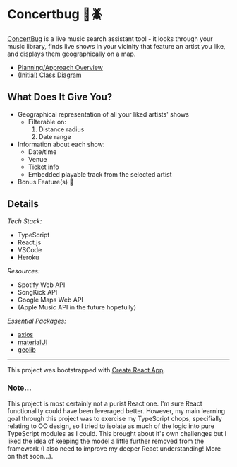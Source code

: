 # Concertbug :microphone::beetle:

[ConcertBug](https://concertbug.herokuapp.com) is a live music search assistant tool - it looks through your music library, finds live shows in your vicinity that feature an artist you like, and displays them geographically on a map.

- [Planning/Approach Overview](https://docs.google.com/document/d/1LQvc6JSZblEMstAgsUkg_fFnjt5LMhc5YHWmB8zfad0/edit?usp=sharing)
- [(Initial) Class Diagram](https://github.com/tzarick/concertbug/blob/master/design/concertbug-v2-class-diagram1.jpg)

## What Does It Give You?

- Geographical representation of all your liked artists' shows
  - Filterable on:
    1. Distance radius
    2. Date range
- Information about each show:
  - Date/time
  - Venue
  - Ticket info
  - Embedded playable track from the selected artist
- Bonus Feature(s) :cowboy_hat_face:

## Details

_Tech Stack:_

- TypeScript
- React.js
- VSCode
- Heroku

_Resources:_

- Spotify Web API
- SongKick API
- Google Maps Web API
- (Apple Music API in the future hopefully)

_Essential Packages:_

- [axios](https://github.com/axios/axios)
- [materialUI](https://material-ui.com/)
- [geolib](https://github.com/manuelbieh/geolib)

---

This project was bootstrapped with [Create React App](https://github.com/facebook/create-react-app).

### Note...

This project is most certainly not a purist React one. I'm sure React functionality could have been leveraged better. However, my main learning goal through this project was to exercise my TypeScript chops, specifially relating to OO design, so I tried to isolate as much of the logic into pure TypeScript modules as I could. This brought about it's own challenges but I liked the idea of keeping the model a little further removed from the framework (I also need to improve my deeper React understanding! More on that soon...).
